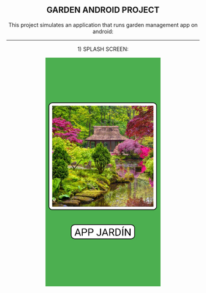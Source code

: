 <h2 align="center">GARDEN ANDROID PROJECT</h2>

<p align="center">This project simulates an application that runs garden management app on android: </p>

---

<p align="center">1) SPLASH SCREEN: </p>

<p align="center">
  <img src="https://github.com/Lxvine/GARDEN/blob/master/Screenshots/garden1.png" style=" width:300px">
</p>
